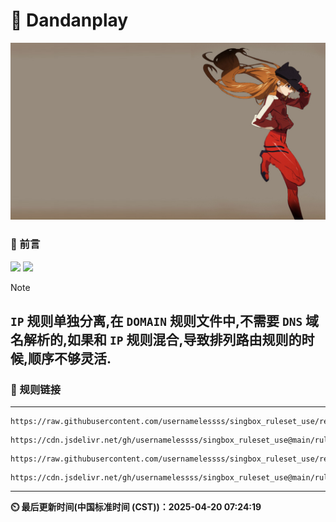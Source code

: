 
# 🧸 Dandanplay
![](https://raw.githubusercontent.com/usernamelessss/picture-bed/main/images/202504042256831.jpg)
### 📣 前言
![](https://shields.io/badge/-移除重复规则-ff69b4) ![](https://shields.io/badge/-IP&nbsp;规则单独存放不与&nbsp;DOMAIN&nbsp;等混合-green)
> [!NOTE]
**`IP` 规则单独分离,在 `DOMAIN` 规则文件中,不需要 `DNS` 域名解析的,如果和 `IP` 规则混合,导致排列路由规则的时候,顺序不够灵活.**
---

###  🔗 规则链接
---

```url
https://raw.githubusercontent.com/usernamelessss/singbox_ruleset_use/refs/heads/main/rule/Dandanplay/Dandanplay_No_IP.json
```

```url
https://cdn.jsdelivr.net/gh/usernamelessss/singbox_ruleset_use@main/rule/Dandanplay/Dandanplay_No_IP.json
```

```url
https://raw.githubusercontent.com/usernamelessss/singbox_ruleset_use/refs/heads/main/rule/Dandanplay/Dandanplay_No_IP.srs
```

```url
https://cdn.jsdelivr.net/gh/usernamelessss/singbox_ruleset_use@main/rule/Dandanplay/Dandanplay_No_IP.srs
```

---
**⏲️ 最后更新时间(中国标准时间 (CST))：2025-04-20 07:24:19**